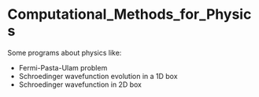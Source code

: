 # Computational_Methods_for_Physics

Some programs about physics like:
- Fermi-Pasta-Ulam problem
- Schroedinger wavefunction evolution in a 1D box
- Schroedinger wavefunction in 2D box
